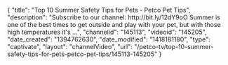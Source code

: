 {
    "title": "Top 10 Summer Safety Tips for Pets - Petco Pet Tips",
    "description": "Subscribe to our channel: http:\/\/bit.ly\/12dY9oO Summer is one of the best times to get outside and play with your pet, but with those high temperatures it's ...",
    "channelid": "145113",
    "videoid": "145205",
    "date_created": "1394762630",
    "date_modified": "1418181180",
    "type": "captivate",
    "layout": "channelVideo",
    "url": "\/petco-tv\/top-10-summer-safety-tips-for-pets-petco-pet-tips\/145113-145205"
}